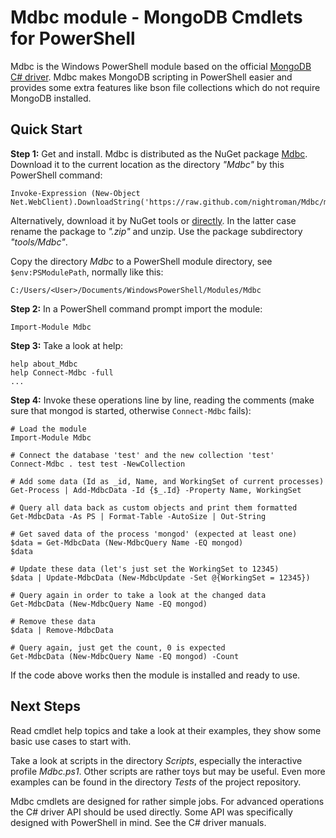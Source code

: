 Mdbc module - MongoDB Cmdlets for PowerShell
============================================

Mdbc is the Windows PowerShell module based on the official
[MongoDB C# driver](https://github.com/mongodb/mongo-csharp-driver).
Mdbc makes MongoDB scripting in PowerShell easier and provides some extra
features like bson file collections which do not require MongoDB installed.

## Quick Start

**Step 1:** Get and install.
Mdbc is distributed as the NuGet package [Mdbc](https://www.nuget.org/packages/Mdbc).
Download it to the current location as the directory *"Mdbc"* by this PowerShell command:

    Invoke-Expression (New-Object Net.WebClient).DownloadString('https://raw.github.com/nightroman/Mdbc/master/Download.ps1')

Alternatively, download it by NuGet tools or [directly](http://nuget.org/api/v2/package/Mdbc).
In the latter case rename the package to *".zip"* and unzip. Use the package
subdirectory *"tools/Mdbc"*.

Copy the directory *Mdbc* to a PowerShell module directory, see
`$env:PSModulePath`, normally like this:

    C:/Users/<User>/Documents/WindowsPowerShell/Modules/Mdbc

**Step 2:** In a PowerShell command prompt import the module:

    Import-Module Mdbc

**Step 3:** Take a look at help:

    help about_Mdbc
    help Connect-Mdbc -full
    ...

**Step 4:** Invoke these operations line by line, reading the comments
(make sure that mongod is started, otherwise `Connect-Mdbc` fails):

    # Load the module
    Import-Module Mdbc

    # Connect the database 'test' and the new collection 'test'
    Connect-Mdbc . test test -NewCollection

    # Add some data (Id as _id, Name, and WorkingSet of current processes)
    Get-Process | Add-MdbcData -Id {$_.Id} -Property Name, WorkingSet

    # Query all data back as custom objects and print them formatted
    Get-MdbcData -As PS | Format-Table -AutoSize | Out-String

    # Get saved data of the process 'mongod' (expected at least one)
    $data = Get-MdbcData (New-MdbcQuery Name -EQ mongod)
    $data

    # Update these data (let's just set the WorkingSet to 12345)
    $data | Update-MdbcData (New-MdbcUpdate -Set @{WorkingSet = 12345})

    # Query again in order to take a look at the changed data
    Get-MdbcData (New-MdbcQuery Name -EQ mongod)

    # Remove these data
    $data | Remove-MdbcData

    # Query again, just get the count, 0 is expected
    Get-MdbcData (New-MdbcQuery Name -EQ mongod) -Count

If the code above works then the module is installed and ready to use.

Next Steps
----------

Read cmdlet help topics and take a look at their examples, they show some basic
use cases to start with.

Take a look at scripts in the directory *Scripts*, especially the interactive
profile *Mdbc.ps1*. Other scripts are rather toys but may be useful. Even more
examples can be found in the directory *Tests* of the project repository.

Mdbc cmdlets are designed for rather simple jobs. For advanced operations the
C# driver API should be used directly. Some API was specifically designed with
PowerShell in mind. See the C# driver manuals.
